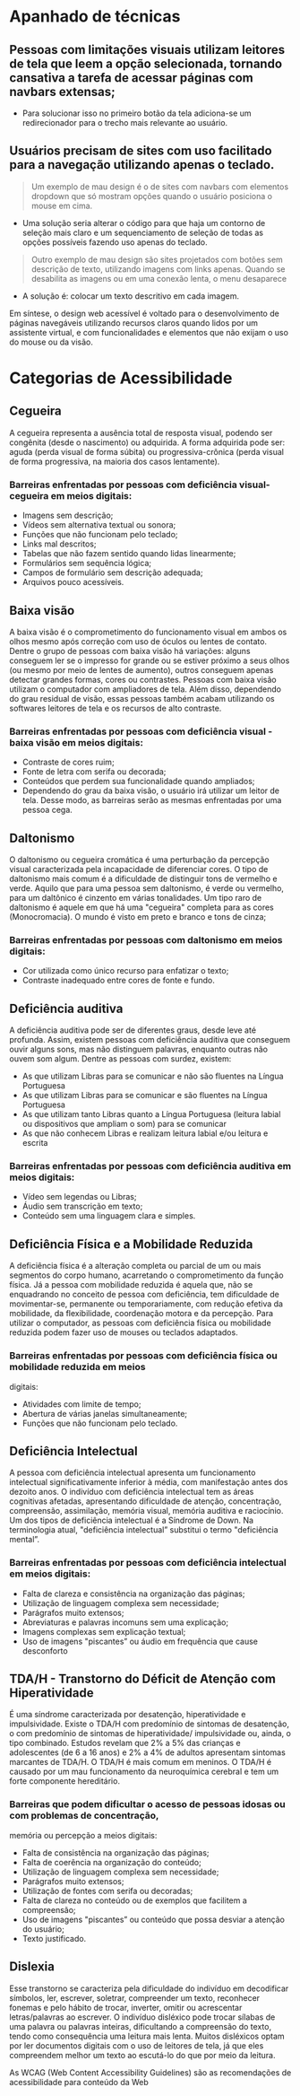 # Apanhado de técnicas
## Pessoas com limitações visuais utilizam leitores de tela que leem a opção selecionada, tornando cansativa a tarefa de acessar páginas com navbars extensas;
  - Para solucionar isso no primeiro botão da tela adiciona-se um redirecionador para o trecho mais relevante ao usuário.

## Usuários precisam de sites com uso facilitado para a navegação utilizando apenas o teclado.
  > Um exemplo de mau design é o de sites com navbars com elementos dropdown que só mostram opções quando o usuário posiciona o mouse em cima.
  - Uma solução seria alterar o código para que haja um contorno de seleção mais claro e um sequenciamento de seleção de todas as opções possíveis fazendo uso apenas do teclado.
  > Outro exemplo de mau design são sites projetados com botões sem descrição de texto, utilizando imagens com links apenas. Quando se desabilita as imagens ou em uma conexão lenta, o menu desaparece
  - A solução é: colocar um texto descritivo em cada imagem.

Em síntese, o design web acessível é voltado para o desenvolvimento de páginas navegáveis utilizando recursos claros quando lidos por um assistente virtual,
e com funcionalidades e elementos que não exijam o uso do mouse ou da visão.

 # Categorias de Acessibilidade
 
 ## Cegueira
 
 A cegueira representa a ausência total de resposta visual, podendo ser congênita (desde o
nascimento) ou adquirida. A forma adquirida pode ser: aguda (perda visual de forma súbita)
ou progressiva-crônica (perda visual de forma progressiva, na maioria dos casos lentamente).

### Barreiras enfrentadas por pessoas com deficiência visual-cegueira em meios digitais:
+ Imagens sem descrição;
+ Vídeos sem alternativa textual ou sonora;
+ Funções que não funcionam pelo teclado;
+ Links mal descritos;
+ Tabelas que não fazem sentido quando lidas linearmente;
+ Formulários sem sequência lógica;
+ Campos de formulário sem descrição adequada;
+ Arquivos pouco acessíveis.

## Baixa visão

A baixa visão é o comprometimento do funcionamento visual em ambos os olhos mesmo após
correção com uso de óculos ou lentes de contato.
Dentre o grupo de pessoas com baixa visão há variações: alguns conseguem ler se o impresso
for grande ou se estiver próximo a seus olhos (ou mesmo por meio de lentes de aumento),
outros conseguem apenas detectar grandes formas, cores ou contrastes.
Pessoas com baixa visão utilizam o computador com ampliadores de tela. Além disso,
dependendo do grau residual de visão, essas pessoas também acabam utilizando os softwares
leitores de tela e os recursos de alto contraste. 

### Barreiras enfrentadas por pessoas com deficiência visual - baixa visão em meios digitais:
+ Contraste de cores ruim;
+ Fonte de letra com serifa ou decorada;
+ Conteúdos que perdem sua funcionalidade quando ampliados;
+ Dependendo do grau da baixa visão, o usuário irá utilizar um leitor de tela. Desse
modo, as barreiras serão as mesmas enfrentadas por uma pessoa cega.

## Daltonismo

O daltonismo ou cegueira cromática é uma perturbação da percepção visual
caracterizada pela incapacidade de diferenciar cores. O tipo de daltonismo mais comum é a dificuldade de distinguir tons de vermelho e
verde. Aquilo que para uma pessoa sem daltonismo, é verde ou vermelho, para um
daltônico é cinzento em várias tonalidades. Um tipo raro de daltonismo é aquele em que há uma "cegueira" completa para as
cores (Monocromacia). O mundo é visto em preto e branco e tons de cinza;

### Barreiras enfrentadas por pessoas com daltonismo em meios digitais:
+ Cor utilizada como único recurso para enfatizar o texto;
+ Contraste inadequado entre cores de fonte e fundo.

## Deficiência auditiva

A deficiência auditiva pode ser de diferentes graus, desde leve até profunda. Assim, existem
pessoas com deficiência auditiva que conseguem ouvir alguns sons, mas não distinguem
palavras, enquanto outras não ouvem som algum.
Dentre as pessoas com surdez, existem:

+ As que utilizam Libras para se comunicar e não são fluentes na Língua Portuguesa
+ As que utilizam Libras para se comunicar e são fluentes na Língua Portuguesa
+ As que utilizam tanto Libras quanto a Língua Portuguesa (leitura labial ou dispositivos
que ampliam o som) para se comunicar
+ As que não conhecem Libras e realizam leitura labial e/ou leitura e escrita

### Barreiras enfrentadas por pessoas com deficiência auditiva em meios digitais:
+ Vídeo sem legendas ou Libras;
+ Áudio sem transcrição em texto;
+ Conteúdo sem uma linguagem clara e simples.


## Deficiência Física e a Mobilidade Reduzida

A deficiência física é a alteração completa ou parcial de um ou mais segmentos do corpo humano,
acarretando o comprometimento da função física. Já a pessoa com mobilidade reduzida é
aquela que, não se enquadrando no conceito de pessoa com deficiência, tem dificuldade de
movimentar-se, permanente ou temporariamente, com redução efetiva da mobilidade, da
flexibilidade, coordenação motora e da percepção.
Para utilizar o computador, as pessoas com deficiência física ou mobilidade reduzida podem
fazer uso de mouses ou teclados adaptados. 

### Barreiras enfrentadas por pessoas com deficiência física ou mobilidade reduzida em meios
digitais:
+ Atividades com limite de tempo;
+ Abertura de várias janelas simultaneamente;
+ Funções que não funcionam pelo teclado.

## Deficiência Intelectual

A pessoa com deficiência intelectual apresenta um funcionamento intelectual significativamente
inferior à média, com manifestação antes dos dezoito anos.
O indivíduo com deficiência intelectual tem as áreas cognitivas afetadas, apresentando
dificuldade de atenção, concentração, compreensão, assimilação, memória visual, memória
auditiva e raciocínio.
Um dos tipos de deficiência intelectual é a Síndrome de Down.
Na terminologia atual, "deficiência intelectual” substitui o termo "deficiência mental”.

### Barreiras enfrentadas por pessoas com deficiência intelectual em meios digitais:
+ Falta de clareza e consistência na organização das páginas;
+ Utilização de linguagem complexa sem necessidade;
+ Parágrafos muito extensos;
+ Abreviaturas e palavras incomuns sem uma explicação;
+ Imagens complexas sem explicação textual;
+ Uso de imagens "piscantes” ou áudio em frequência que cause desconforto

## TDA/H - Transtorno do Déficit de Atenção com Hiperatividade

É uma síndrome caracterizada por desatenção, hiperatividade e impulsividade. Existe o TDA/H
com predomínio de sintomas de desatenção, o com predomínio de sintomas de hiperatividade/
impulsividade ou, ainda, o tipo combinado.
Estudos revelam que 2% a 5% das crianças e adolescentes (de 6 a 16 anos) e 2% a 4% de
adultos apresentam sintomas marcantes de TDA/H. O TDA/H é mais comum em meninos.
O TDA/H é causado por um mau funcionamento da neuroquímica cerebral e tem um forte
componente hereditário.

### Barreiras que podem dificultar o acesso de pessoas idosas ou com problemas de concentração,
memória ou percepção a meios digitais:
+ Falta de consistência na organização das páginas;
+ Falta de coerência na organização do conteúdo;
+ Utilização de linguagem complexa sem necessidade;
+ Parágrafos muito extensos;
+ Utilização de fontes com serifa ou decoradas;
+ Falta de clareza no conteúdo ou de exemplos que facilitem a compreensão;
+ Uso de imagens "piscantes” ou conteúdo que possa desviar a atenção do usuário;
+ Texto justificado.

## Dislexia
Esse transtorno se caracteriza pela dificuldade do indivíduo em decodificar símbolos, ler,
escrever, soletrar, compreender um texto, reconhecer fonemas e pelo hábito de trocar, inverter,
omitir ou acrescentar letras/palavras ao escrever.
O indivíduo disléxico pode trocar sílabas de uma palavra ou palavras inteiras, dificultando a
compreensão do texto, tendo como consequência uma leitura mais lenta.
Muitos disléxicos optam por ler documentos digitais com o uso de leitores de tela, já que eles
compreendem melhor um texto ao escutá-lo do que por meio da leitura.

As WCAG (Web Content Accessibility Guidelines) são as recomendações de acessibilidade para
conteúdo da Web
